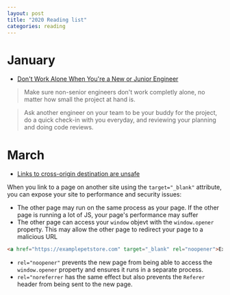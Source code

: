 ```yaml
---
layout: post
title: "2020 Reading list"
categories: reading
---
```


# January
- [Don't Work Alone When You're a New or Junior Engineer](https://blog.pragmaticengineer.com/dont-work-alone/)

> Make sure non-senior engineers don't work completly alone, no matter how small the project at hand is.

> Ask another engineer on your team to be your buddy for the project, do a quick check-in with you everyday, and reviewing your planning and doing code reviews.

# March
- [Links to cross-origin destination are unsafe](https://web.dev/external-anchors-use-rel-noopener/)

When you link to a page on another site using the `target="_blank"` attribute, you can expose your site to performance and security issues:

- The other page may run on the same process as your page. If the other page is running a lot of JS, your page's performance may suffer
- The other page can access your `window` objevt with the `window.opener` property. This may allow the other page to redirect your page to a malicious URL

```html
<a href="https://examplepetstore.com" target="_blank" rel="noopener">Example Pet Store</a>
```

- `rel="noopener"` prevents the new page from being able to access the `window.opener` property and ensures it runs in a separate process.
- `rel="noreferrer` has the same effect but also prevents the `Referer` header from being sent to the new page.
